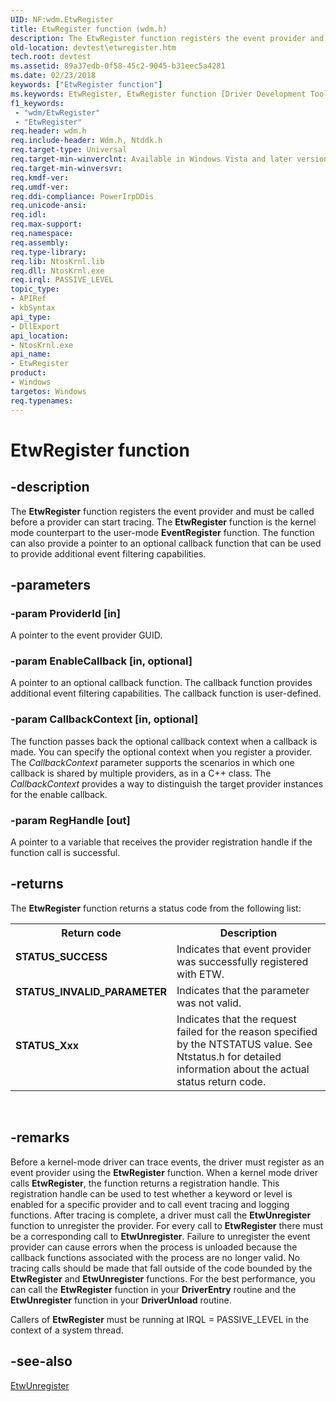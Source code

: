 ```yaml
---
UID: NF:wdm.EtwRegister
title: EtwRegister function (wdm.h)
description: The EtwRegister function registers the event provider and must be called before a provider can start tracing.
old-location: devtest\etwregister.htm
tech.root: devtest
ms.assetid: 89a37edb-0f58-45c2-9045-b31eec5a4281
ms.date: 02/23/2018
keywords: ["EtwRegister function"]
ms.keywords: EtwRegister, EtwRegister function [Driver Development Tools], devtest.etwregister, etw_km_45f383e4-ef13-4662-b80e-2fc48b6755ed.xml, wdm/EtwRegister
f1_keywords:
 - "wdm/EtwRegister"
 - "EtwRegister"
req.header: wdm.h
req.include-header: Wdm.h, Ntddk.h
req.target-type: Universal
req.target-min-winverclnt: Available in Windows Vista and later versions of Windows.
req.target-min-winversvr: 
req.kmdf-ver: 
req.umdf-ver: 
req.ddi-compliance: PowerIrpDDis
req.unicode-ansi: 
req.idl: 
req.max-support: 
req.namespace: 
req.assembly: 
req.type-library: 
req.lib: NtosKrnl.lib
req.dll: NtosKrnl.exe
req.irql: PASSIVE_LEVEL
topic_type:
- APIRef
- kbSyntax
api_type:
- DllExport
api_location:
- NtosKrnl.exe
api_name:
- EtwRegister
product:
- Windows
targetos: Windows
req.typenames: 
---
```


# EtwRegister function


## -description


The <b>EtwRegister</b> function registers the event provider and must be called before a provider can start tracing. The <b>EtwRegister</b> function is the kernel mode counterpart to the user-mode <b>EventRegister</b> function. The function can also provide a pointer to an optional callback function that can be used to provide additional event filtering capabilities. 


## -parameters




### -param ProviderId [in]

A pointer to the event provider GUID. 


### -param EnableCallback [in, optional]

A pointer to an optional callback function. The callback function provides additional event filtering capabilities. The callback function is user-defined.


### -param CallbackContext [in, optional]

The function passes back the optional callback context when a callback is made. You can specify the optional context when you register a provider.  The <i>CallbackContext</i> parameter supports the scenarios in which one callback is shared by multiple providers, as in a C++ class. The <i>CallbackContext</i> provides a way to distinguish the target provider instances for the enable callback. 


### -param RegHandle [out]

A pointer to a variable that receives the provider registration handle if the function call is successful. 


## -returns



The <b>EtwRegister</b> function returns a status code from the following list:

<table>
<tr>
<th>Return code</th>
<th>Description</th>
</tr>
<tr>
<td width="40%">
<dl>
<dt><b>STATUS_SUCCESS  </b></dt>
</dl>
</td>
<td width="60%">
Indicates that event provider was successfully registered with ETW.   

</td>
</tr>
<tr>
<td width="40%">
<dl>
<dt><b>STATUS_INVALID_PARAMETER  </b></dt>
</dl>
</td>
<td width="60%">
Indicates that the parameter  was not valid. 

</td>
</tr>
<tr>
<td width="40%">
<dl>
<dt><b>STATUS_Xxx </b></dt>
</dl>
</td>
<td width="60%">
Indicates that the request failed for the reason specified by the NTSTATUS value. See Ntstatus.h for detailed information about the actual status return code.

</td>
</tr>
</table>
 




## -remarks



Before a kernel-mode driver can trace events, the driver must register as an event provider using the <b>EtwRegister</b> function. When a kernel mode driver calls <b>EtwRegister</b>, the function returns a registration handle. This registration handle can be used to test whether a keyword or level is enabled for a specific provider and to call event tracing and logging functions. After tracing is complete, a driver must call the <b>EtwUnregister</b> function to unregister the provider. For every call to <b>EtwRegister</b> there must be a corresponding call to <b>EtwUnregister</b>. Failure to unregister the event provider can cause errors when the process is unloaded because the callback functions associated with the process are no longer valid. No tracing calls should be made that fall outside of the code bounded by the <b>EtwRegister</b> and <b>EtwUnregister</b> functions. For the best performance, you can call the <b>EtwRegister</b> function in your <b>DriverEntry</b> routine and the <b>EtwUnregister</b> function in your <b>DriverUnload</b> routine.

Callers of <b>EtwRegister</b> must be running at IRQL = PASSIVE_LEVEL in the context of a system thread.




## -see-also




<a href="https://docs.microsoft.com/windows-hardware/drivers/ddi/wdm/nf-wdm-etwunregister">EtwUnregister</a>
 

 

